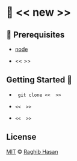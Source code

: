 # 🦍 << new >>
>

## 🔧 Prerequisites

* [node](https://nodejs.org/en/)

* << >>


## Getting Started 🚀

* ``` git clone <<  >>```

* ```<<  >>  ```

* ```<<  >> ```



## License
[MIT](./license) © [Raghib Hasan](http://raghibm.com/)
